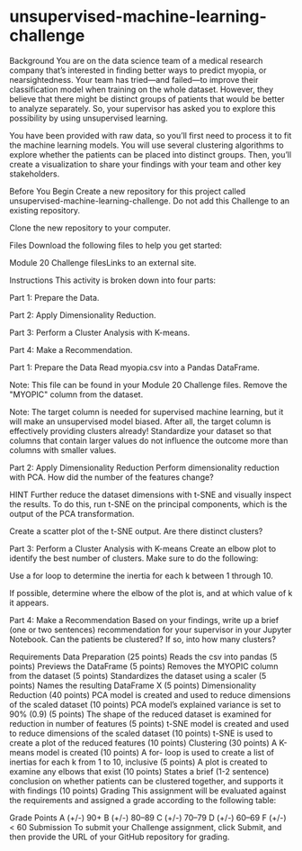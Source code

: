 # unsupervised-machine-learning-challenge

Background
You are on the data science team of a medical research company that’s interested in finding better ways to predict myopia, or nearsightedness. Your team has tried—and failed—to improve their classification model when training on the whole dataset. However, they believe that there might be distinct groups of patients that would be better to analyze separately. So, your supervisor has asked you to explore this possibility by using unsupervised learning.

You have been provided with raw data, so you’ll first need to process it to fit the machine learning models. You will use several clustering algorithms to explore whether the patients can be placed into distinct groups. Then, you’ll create a visualization to share your findings with your team and other key stakeholders.

Before You Begin
Create a new repository for this project called unsupervised-machine-learning-challenge. Do not add this Challenge to an existing repository.

Clone the new repository to your computer.

Files
Download the following files to help you get started:

Module 20 Challenge filesLinks to an external site.

Instructions
This activity is broken down into four parts:

Part 1: Prepare the Data.

Part 2: Apply Dimensionality Reduction.

Part 3: Perform a Cluster Analysis with K-means.

Part 4: Make a Recommendation.

Part 1: Prepare the Data
Read myopia.csv into a Pandas DataFrame.

Note: This file can be found in your Module 20 Challenge files.
Remove the "MYOPIC" column from the dataset.

Note: The target column is needed for supervised machine learning, but it will make an unsupervised model biased. After all, the target column is effectively providing clusters already!
Standardize your dataset so that columns that contain larger values do not influence the outcome more than columns with smaller values.

Part 2: Apply Dimensionality Reduction
Perform dimensionality reduction with PCA. How did the number of the features change?

HINT
Further reduce the dataset dimensions with t-SNE and visually inspect the results. To do this, run t-SNE on the principal components, which is the output of the PCA transformation.

Create a scatter plot of the t-SNE output. Are there distinct clusters?

Part 3: Perform a Cluster Analysis with K-means
Create an elbow plot to identify the best number of clusters. Make sure to do the following:

Use a for loop to determine the inertia for each k between 1 through 10.

If possible, determine where the elbow of the plot is, and at which value of k it appears.

Part 4: Make a Recommendation
Based on your findings, write up a brief (one or two sentences) recommendation for your supervisor in your Jupyter Notebook. Can the patients be clustered? If so, into how many clusters?

Requirements
Data Preparation (25 points)
Reads the csv into pandas (5 points)
Previews the DataFrame (5 points)
Removes the MYOPIC column from the dataset (5 points)
Standardizes the dataset using a scaler (5 points)
Names the resulting DataFrame X (5 points)
Dimensionality Reduction (40 points)
PCA model is created and used to reduce dimensions of the scaled dataset (10 points)
PCA model’s explained variance is set to 90% (0.9) (5 points)
The shape of the reduced dataset is examined for reduction in number of features (5 points)
t-SNE model is created and used to reduce dimensions of the scaled dataset (10 points)
t-SNE is used to create a plot of the reduced features (10 points)
Clustering (30 points)
A K-means model is created (10 points)
A for- loop is used to create a list of inertias for each k from 1 to 10, inclusive (5 points)
A plot is created to examine any elbows that exist (10 points)
States a brief (1-2 sentence) conclusion on whether patients can be clustered together, and supports it with findings (10 points)
Grading
This assignment will be evaluated against the requirements and assigned a grade according to the following table:

Grade	Points
A (+/-)	90+
B (+/-)	80–89
C (+/-)	70–79
D (+/-)	60–69
F (+/-)	< 60
Submission
To submit your Challenge assignment, click Submit, and then provide the URL of your GitHub repository for grading.